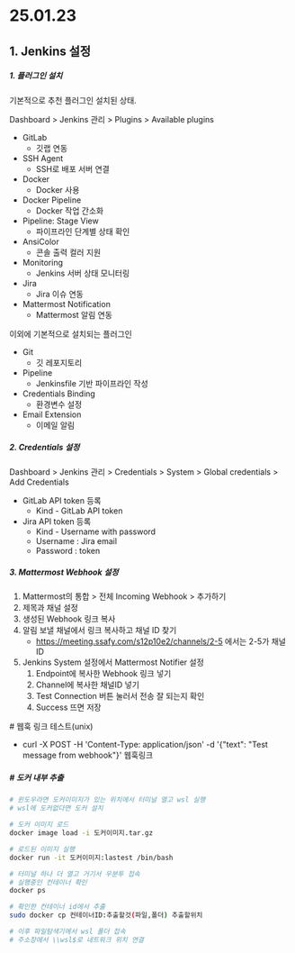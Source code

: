 # 25.01.23

## 1. Jenkins 설정

##### 1. 플러그인 설치

기본적으로 추천 플러그인 설치된 상태.

Dashboard > Jenkins 관리 > Plugins > Available plugins

- GitLab
  - 깃랩 연동
- SSH Agent
  - SSH로 배포 서버 연결
- Docker
  - Docker 사용
- Docker Pipeline
  - Docker 작업 간소화
- Pipeline: Stage View
  - 파이프라인 단계별 상태 확인
- AnsiColor
  - 콘솔 출력 컬러 지원
- Monitoring
  - Jenkins 서버 상태 모니터링
- Jira
  - Jira 이슈 연동
- Mattermost Notification
  - Mattermost 알림 연동

이외에 기본적으로 설치되는 플러그인

- Git
  - 깃 레포지토리
- Pipeline
  - Jenkinsfile 기반 파이프라인 작성
- Credentials Binding
  - 환경변수 설정
- Email Extension
  - 이메일 알림



##### 2. Credentials 설정

Dashboard > Jenkins 관리 > Credentials > System > Global credentials > Add Credentials

- GitLab API token 등록
  - Kind - GitLab API token
- Jira API token 등록
  - Kind - Username with password
  - Username : Jira email
  - Password : token



##### 3. Mattermost Webhook 설정

1. Mattermost의 통합 > 전체 Incoming Webhook > 추가하기
2. 제목과 채널 설정
3. 생성된 Webhook 링크 복사
4. 알림 보낼 채널에서 링크 복사하고 채널 ID 찾기
   - https://meeting.ssafy.com/s12p10e2/channels/2-5 에서는 2-5가 채널 ID
5. Jenkins System 설정에서 Mattermost Notifier 설정
   1. Endpoint에 복사한 Webhook 링크 넣기
   2. Channel에 복사한 채널ID 넣기
   3. Test Connection 버튼 눌러서 전송 잘 되는지 확인
   4. Success 뜨면 저장

\# 웹훅 링크 테스트(unix)

-  curl -X POST -H 'Content-Type: application/json' -d '{"text": "Test message from webhook"}' 웹훅링크



##### # 도커 내부 추출

```bash
# 윈도우라면 도커이미지가 있는 위치에서 터미널 열고 wsl 실행
# wsl에 도커없다면 도커 설치

# 도커 이미지 로드
docker image load -i 도커이미지.tar.gz

# 로드된 이미지 실행
docker run -it 도커이미지:lastest /bin/bash

# 터미널 하나 더 열고 거기서 우분투 접속
# 실행중인 컨테이너 확인
docker ps

# 확인한 컨테이너 id에서 추출
sudo docker cp 컨테이너ID:추출할것(파일,폴더) 추출할위치

# 이후 파일탐색기에서 wsl 폴더 접속
# 주소창에서 \\wsl$로 네트워크 위치 연결
```

